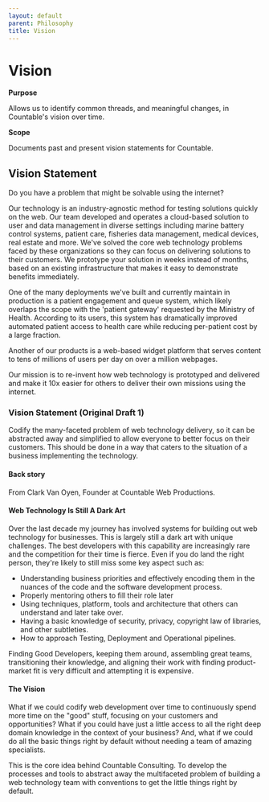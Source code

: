 ```yaml
---
layout: default
parent: Philosophy
title: Vision
---
```


# Vision

**Purpose**

Allows us to identify common threads, and meaningful changes, in Countable's vision over time.

**Scope**

Documents past and present vision statements for Countable.

## Vision Statement

Do you have a problem that might be solvable using the internet?

Our technology is an industry-agnostic method for testing solutions
quickly on the web. Our team developed and operates a cloud-based
solution to user and data management in diverse settings including
marine battery control systems, patient care, fisheries data management,
medical devices, real estate and more. We've solved the core web
technology problems faced by these organizations so they can focus on
delivering solutions to their customers. We prototype your solution in
weeks instead of months, based on an existing infrastructure that makes
it easy to demonstrate benefits immediately.

One of the many deployments we've built and currently maintain in
production is a patient engagement and queue system, which likely
overlaps the scope with the 'patient gateway' requested by the Ministry
of Health. According to its users, this system has dramatically improved
automated patient access to health care while reducing per-patient cost
by a large fraction.

Another of our products is a web-based widget platform that serves
content to tens of millions of users per day on over a million webpages.

Our mission is to re-invent how web technology is prototyped and
delivered and make it 10x easier for others to deliver their own
missions using the internet.

### Vision Statement (Original Draft 1)

Codify the many-faceted problem of web technology delivery, so it can be
abstracted away and simplified to allow everyone to better focus on
their customers. This should be done in a way that caters to the
situation of a business implementing the technology.

#### Back story

From Clark Van Oyen, Founder at Countable Web Productions.

#### Web Technology Is Still A Dark Art

Over the last decade my journey has involved systems for building out
web technology for businesses. This is largely still a dark art with
unique challenges. The best developers with this capability are
increasingly rare and the competition for their time is fierce. Even if
you do land the right person, they're likely to still miss some key
aspect such as:

  - Understanding business priorities and effectively encoding them in
    the nuances of the code and the software development process.
  - Properly mentoring others to fill their role later
  - Using techniques, platform, tools and architecture that others can
    understand and later take over.
  - Having a basic knowledge of security, privacy, copyright law of
    libraries, and other subtleties.
  - How to approach Testing, Deployment and Operational pipelines.

Finding Good Developers, keeping them around, assembling great teams,
transitioning their knowledge, and aligning their work with finding
product-market fit is very difficult and attempting it is expensive.

#### The Vision

What if we could codify web development over time to continuously spend
more time on the "good" stuff, focusing on your customers and
opportunities? What if you could have just a little access to all the
right deep domain knowledge in the context of your business? And, what
if we could do all the basic things right by default without needing a
team of amazing specialists.

This is the core idea behind Countable Consulting. To develop the
processes and tools to abstract away the multifaceted problem of
building a web technology team with conventions to get the little things
right by default.


